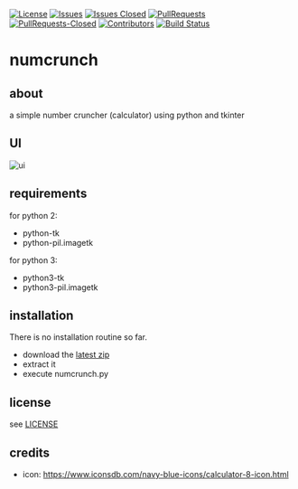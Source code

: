 [![License](https://img.shields.io/badge/license-GPL3-brightgreen.svg)](LICENSE)
[![Issues](https://img.shields.io/github/issues/yafp/numcrunch.svg)](https://github.com/yafp/numcrunch/issues)
[![Issues Closed](https://img.shields.io/github/issues-closed/yafp/numcrunch.svg)](https://github.com/yafp/numcrunch/issues?q=is%3Aclosed)
[![PullRequests](https://img.shields.io/github/issues-pr/yafp/numcrunch.svg)](https://github.com/yafp/numcrunch/pulls)
[![PullRequests-Closed](https://img.shields.io/github/issues-pr-closed/yafp/numcrunch.svg)](https://github.com/yafp/numcrunch/pulls?q=is%3Apr+is%3Aclosed)
[![Contributors](https://img.shields.io/github/contributors/yafp/numcrunch.svg)](https://github.com/yafp/numcrunch/graphs/contributors)
[![Build Status](https://travis-ci.org/yafp/numcrunch.svg?branch=master)](https://travis-ci.org/yafp/numcrunch)


# numcrunch
## about
a simple number cruncher (calculator) using python and tkinter


## UI
![ui](https://raw.githubusercontent.com/yafp/numcrunch/masterimages/ui.png)


## requirements
for python 2:

- python-tk
- python-pil.imagetk


for python 3:

- python3-tk
- python3-pil.imagetk


## installation
There is no installation routine so far.

* download the [latest zip](https://github.com/yafp/numcrunch/archive/master.zip)
* extract it
* execute numcrunch.py


## license
see [LICENSE](LICENSE)


## credits
* icon: https://www.iconsdb.com/navy-blue-icons/calculator-8-icon.html

